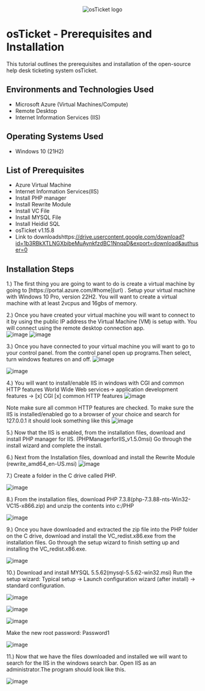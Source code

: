 <p align="center">
<img src="https://i.imgur.com/Clzj7Xs.png" alt="osTicket logo"/>
</p>

<h1>osTicket - Prerequisites and Installation</h1>
This tutorial outlines the prerequisites and installation of the open-source help desk ticketing system osTicket.<br />



<h2>Environments and Technologies Used</h2>

- Microsoft Azure (Virtual Machines/Compute)
- Remote Desktop
- Internet Information Services (IIS)

<h2>Operating Systems Used </h2>

- Windows 10</b> (21H2)

<h2>List of Prerequisites</h2>

- Azure Virtual Machine
- Internet Information Services(IIS)
- Install PHP manager
- Install Rewrite Module
- Install VC File
- Install MYSQL File
- Install Heidid SQL
- osTicket v1.15.8
- Link to downloadshttps:[//drive.usercontent.google.com/download?id=1b3RBkXTLNGXbibeMuAynkfzdBC1NnqaD&export=download&authuser=0](url)
<h2>Installation Steps</h2>
1.) The first thing you are going to want to do is create a virtual machine by going to [https://portal.azure.com/#home](url) . Setup your virtual machine with Windows 10 Pro, version 22H2. You will want to create a virtual machine with at least 2vcpus and 16gbs of memory.

2.) Once you have created your virtual machine you will want to connect to it by using the public IP address the Virtual Machine (VM) is setup with. You will connect using the remote desktop connection app.      
![image](https://github.com/user-attachments/assets/dc480500-64eb-476d-92ea-32a177856004)
![image](https://github.com/user-attachments/assets/2499e8f8-29fe-46d5-879d-4cb8429b6786)





3.) Once you have connected to your virtual machine you will want to go to your control panel. from the control panel open up programs.Then select, turn windows features on and off.
![image](https://github.com/user-attachments/assets/e5a7c0ed-e971-4e97-b141-4e5b2e7581b3)

![image](https://github.com/user-attachments/assets/3649967f-d0a5-4d83-8f87-e8cad9f7e331)


4.) You will want to install/enable IIS in windows with CGI and common HTTP features 
World Wide Web services-> application development features -> [x] CGI [x] common HTTP features
![image](https://github.com/user-attachments/assets/cfc0df69-4c22-43f9-a9cb-0d096a394bb0)



Note make sure all common HTTP features are checked.
To make sure the IIS is installed/enabled go to a browser of your choice and search for 127.0.0.1 it should look something like this 
![image](https://github.com/user-attachments/assets/c24113df-453b-4e7b-8fda-ee5f490047fd)

5.) Now that the IIS is enabled, from the installation files, download and install PHP manager for IIS.
(PHPManagerforIIS_v1.5.0msi) Go through the install wizard and complete the install.

6.) Next from the Installation files, download and install the Rewrite Module (rewrite_amd64_en-US.msi)
![image](https://github.com/user-attachments/assets/76cfcef6-a6ec-460a-a078-62725e258643)

7.) Create a folder in the C drive called PHP.

![image](https://github.com/user-attachments/assets/66b85363-3fab-4f16-86a8-f43667f74ecc)

8.) From the installation files, download PHP 7.3.8(php-7.3.88-nts-Win32-VC15-x866.zip) and unzip the contents into c:/PHP

![image](https://github.com/user-attachments/assets/a0e45c4f-b2e0-4b61-bccf-fc30182b9b16)

9.) Once you have downloaded and extracted the zip file into the PHP folder on the C drive, download and install the VC_redist.x86.exe from the installation files. Go through the setup wizard to finish setting up and installing the VC_redist.x86.exe.

![image](https://github.com/user-attachments/assets/e4b0ff58-df5e-4b2d-9c86-36deb22e083d)

10.) Download and install MYSQL 5.5.62(mysql-5.5.62-win32.msi) Run the setup wizard: Typical setup -> Launch configuration wizard (after install) -> standard configuration.

![image](https://github.com/user-attachments/assets/496dec5e-de66-4d05-b6ec-b94dab83e78d)

![image](https://github.com/user-attachments/assets/11e2879b-6171-417c-ab24-b334cfa99c17)

![image](https://github.com/user-attachments/assets/2014a848-2ec0-48a4-8d7e-ba1f4ccde9d7)

Make the new root password: Password1

![image](https://github.com/user-attachments/assets/a2f1806c-c9a7-4b90-970c-35aa6b9ebb80)

11.) Now that we have the files downloaded and installed we will want to search for the IIS in the windows search bar. Open IIS as an administrator.The program should look like this.

![image](https://github.com/user-attachments/assets/8d40bf3d-60fd-4138-9cbb-1d2041650bbf)

